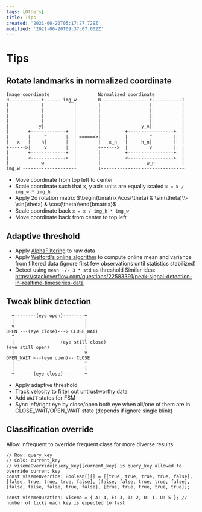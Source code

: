 ```yaml
---
tags: [Others]
title: Tips
created: '2021-06-20T05:17:27.729Z'
modified: '2021-06-20T09:37:07.002Z'
---
```


# Tips

## Rotate landmarks in normalized coordinate
```
Image coordinate                  Normalized coordinate
0------------+------ img_w        0------------------+-----------1
|            |           |        |                  |           |
|            |           |        |                  |           |
|            |           |        |                  |           |
|            |           |        |                  |           |
|           y|           |        |               y_n|           |
|       +-------------+  |        |         +-----------------+  |
|       |     ^       |  | ======>|         |        ^        |  |
|   x   |    h|       |  |        |   x_n   |     h_n|        |  |
+------>|     v       |  |        +------>  |        v        |  |
|       +-------------+  |        |         +-----------------+  |
|       <------------->  |        |         <----------------->  |
|            w           |        |                 w_n          |
img_w -------------------+        1------------------------------+
```

- Move coordinate from top left to center
- Scale coordinate such that x, y axis units are equally scaled `x = x / img_w * img_h`
- Apply 2d rotation matrix $\begin{bmatrix}\cos(\theta) & \sin(\theta)\\-\sin(\theta) & \cos(\theta)\end{bmatrix}$
- Scale coordinate back `x = x / img_h * img_w`
- Move coordinate back from center to top left

## Adaptive threshold
- Apply [AlphaFiltering](https://en.wikipedia.org/wiki/Alpha_beta_filter) to raw data
- Apply [Welford's online algorithm](https://en.wikipedia.org/wiki/Algorithms_for_calculating_variance) to compute online mean and variance from filtered data (ignore first few observations until statistics stabilized)
- Detect using `mean +/- 3 * std` as threshold
Similar idea: https://stackoverflow.com/questions/22583391/peak-signal-detection-in-realtime-timeseries-data

## Tweak blink detection
```
  +--------(eye open)--------+
  |                          |
  v                          |
OPEN ---(eye close)---> CLOSE_WAIT
  ^                          |
  |                 (eye still close)
(eye still open)             |
  |                          v
OPEN_WAIT <--(eye open)-- CLOSE
  |                          ^
  |                          |
  +-------(eye close)--------+
```
- Apply adaptive threshold
- Track velocity to filter out untrustworthy data
- Add `WAIT` states for FSM
- Sync left/right eye by close/open both eye when all/one of them are in CLOSE_WAIT/OPEN_WAIT state (depends if ignore single blink)

## Classification override
Allow infrequent to override frequent class for more diverse results

```
// Row: query_key
// Cols: current_key
// visemeOverride[query_key][current_key] is query_key allowed to override current key
const visemeOverride: Boolean[][] = [[true, true, true, true, false], [false, true, true, true, false], [false, false, true, true, false], [false, false, false, true, false], [true, true, true, true, true]];

const visemeDuration: Viseme = { A: 4, E: 3, I: 2, O: 1, U: 5 }; // number of ticks each key is expected to last
```

